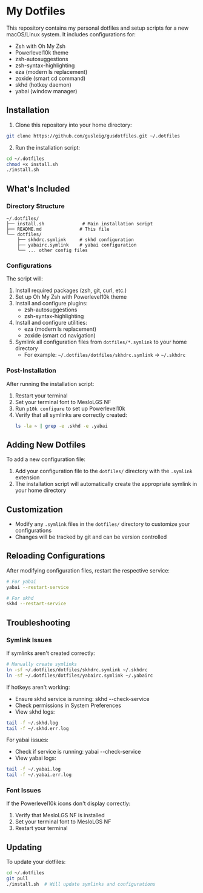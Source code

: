 # My Dotfiles

This repository contains my personal dotfiles and setup scripts for a new macOS/Linux system. It includes configurations for:

- Zsh with Oh My Zsh
- Powerlevel10k theme
- zsh-autosuggestions
- zsh-syntax-highlighting
- eza (modern ls replacement)
- zoxide (smart cd command)
- skhd (hotkey daemon)
- yabai (window manager)

## Installation

1. Clone this repository into your home directory:

```bash
git clone https://github.com/gusleig/gusdotfiles.git ~/.dotfiles
```

2. Run the installation script:

```bash
cd ~/.dotfiles
chmod +x install.sh
./install.sh
```

## What's Included

### Directory Structure

```
~/.dotfiles/
├── install.sh              # Main installation script
├── README.md              # This file
└── dotfiles/
    ├── skhdrc.symlink     # skhd configuration
    ├── yabairc.symlink    # yabai configuration
    └── ... other config files
```

### Configurations

The script will:

1. Install required packages (zsh, git, curl, etc.)
2. Set up Oh My Zsh with Powerlevel10k theme
3. Install and configure plugins:
   - zsh-autosuggestions
   - zsh-syntax-highlighting
4. Install and configure utilities:
   - eza (modern ls replacement)
   - zoxide (smart cd navigation)
5. Symlink all configuration files from `dotfiles/*.symlink` to your home directory
   - For example: `~/.dotfiles/dotfiles/skhdrc.symlink` → `~/.skhdrc`

### Post-Installation

After running the installation script:

1. Restart your terminal
2. Set your terminal font to MesloLGS NF
3. Run `p10k configure` to set up Powerlevel10k
4. Verify that all symlinks are correctly created:
   ```bash
   ls -la ~ | grep -e .skhd -e .yabai
   ```

## Adding New Dotfiles

To add a new configuration file:

1. Add your configuration file to the `dotfiles/` directory with the `.symlink` extension
2. The installation script will automatically create the appropriate symlink in your home directory

## Customization

- Modify any `.symlink` files in the `dotfiles/` directory to customize your configurations
- Changes will be tracked by git and can be version controlled

## Reloading Configurations
After modifying configuration files, restart the respective service:

```bash
# For yabai
yabai --restart-service

# For skhd
skhd --restart-service
```

## Troubleshooting

### Symlink Issues

If symlinks aren't created correctly:

```bash
# Manually create symlinks
ln -sf ~/.dotfiles/dotfiles/skhdrc.symlink ~/.skhdrc
ln -sf ~/.dotfiles/dotfiles/yabairc.symlink ~/.yabairc
```

If hotkeys aren't working:

- Ensure skhd service is running: skhd --check-service
- Check permissions in System Preferences
- View skhd logs:
```bash
tail -f ~/.skhd.log
tail -f ~/.skhd.err.log
```

For yabai issues:

- Check if service is running: yabai --check-service
- View yabai logs:
```bash
tail -f ~/.yabai.log
tail -f ~/.yabai.err.log
```

### Font Issues

If the Powerlevel10k icons don't display correctly:

1. Verify that MesloLGS NF is installed
2. Set your terminal font to MesloLGS NF
3. Restart your terminal

## Updating

To update your dotfiles:

```bash
cd ~/.dotfiles
git pull
./install.sh  # Will update symlinks and configurations
```
